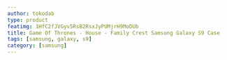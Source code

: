 ```yaml
---
author: tokodab
type: product
featimg: 1HfC2fJVGyv5RsB2RsxJyPUMjrH9MoDUb
title: Game Of Thrones - House - Family Crest Samsung Galaxy S9 Case
tags: [samsung, galaxy, s9]
category: [samsung]
---
```

